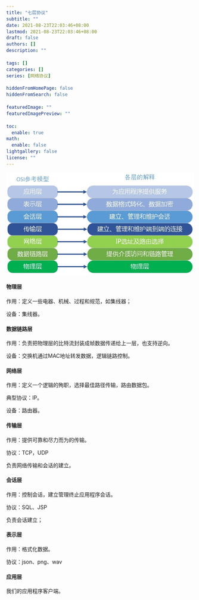 ```yaml
---
title: "七层协议"
subtitle: ""
date: 2021-08-23T22:03:46+08:00
lastmod: 2021-08-23T22:03:46+08:00
draft: false
authors: []
description: ""

tags: []
categories: []
series: [网络协议]

hiddenFromHomePage: false
hiddenFromSearch: false

featuredImage: ""
featuredImagePreview: ""

toc:
  enable: true
math:
  enable: false
lightgallery: false
license: ""
---
```


<!--more-->

![](七层协议.jpeg)

#### 物理层

作用：定义一些电器、机械、过程和规范，如集线器；

设备：集线器。

#### 数据链路层

作用：负责把物理层的比特流封装成帧数据传递给上一层，也支持逆向。

设备：交换机通过MAC地址转发数据，逻辑链路控制。

#### 网络层

作用：定义一个逻辑的殉职，选择最佳路径传输，路由数据包。

典型协议：IP。

设备：路由器。

#### 传输层

作用：提供可靠和尽力而为的传输。

协议：TCP，UDP

负责网络传输和会话的建立。

#### 会话层

作用：控制会话，建立管理终止应用程序会话。

协议：SQL、JSP

负责会话建立；

#### 表示层

作用：格式化数据。

协议：json、png、wav

#### 应用层

我们的应用程序客户端。
